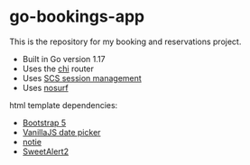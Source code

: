 # go-bookings-app

This is the repository for my booking and reservations project.

- Built in Go version 1.17
- Uses the [chi](https://github.com/go-chi/chi) router
- Uses [SCS session management](https://github.com/alexedwards/scs)
- Uses [nosurf](https://github.com/justinas/nosurf)


html template dependencies:
- [Bootstrap 5](https://getbootstrap.com)
- [VanillaJS date picker](https://github.com/mymth/vanillajs-datepicker)
- [notie](https://github.com/jaredreich/notie)
- [SweetAlert2](https://sweetalert2.github.io)